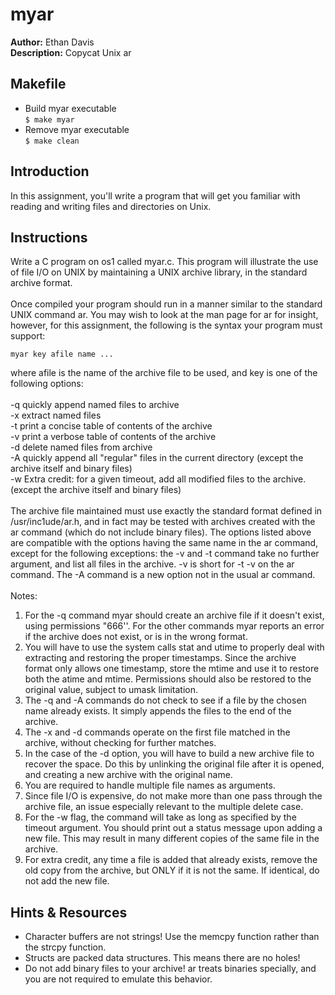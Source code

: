 # myar
**Author:** Ethan Davis\
**Description:** Copycat Unix ar

## Makefile
* Build myar executable\
`$ make myar`
* Remove myar executable\
`$ make clean`

## Introduction
In this assignment, you'll write a program that will get you familiar with reading and writing files and directories on Unix.

## Instructions
Write a C program on os1 called myar.c. This program will illustrate the use of file I/O on UNIX by maintaining a UNIX archive library, in the standard archive format.\
\
Once compiled your program should run in a manner similar to the standard UNIX command ar. You may wish to look at the man page for ar for insight, however, for this assignment, the following is the syntax your program must support:
```
myar key afile name ...
```
where afile is the name of the archive file to be used, and key is one of the following options:\
\
-q	quickly append named files to archive\
-x	extract named files\
-t	print a concise table of contents of the archive\
-v	print a verbose table of contents of the archive\
-d	delete named files from archive\
-A	quickly append all "regular" files in the current directory	(except the archive itself and binary files)\
-w	Extra credit: for a given timeout, add all modified files to the archive. (except the archive itself and binary files)\
\
The archive file maintained must use exactly the standard format defined in /usr/inc1ude/ar.h, and in fact may be tested with archives created with the ar command (which do not include binary files). The options listed above are compatible with the options having the same name in the ar command, except for the following exceptions: the -v and -t command take no further argument, and list all files in the archive. -v is short for -t -v on the ar command. The -A command is a new option not in the usual ar command.\
\
Notes:
1. For the -q command myar should create an archive file if it doesn't exist, using permissions "666''. For the other commands myar reports an error if the archive does not exist, or is in the wrong format.
2. You will have to use the system calls stat and utime to properly deal with extracting and restoring the proper timestamps. Since the archive format only allows one timestamp, store the mtime and use it to restore both the atime and mtime. Permissions should also be restored to the original value, subject to umask limitation.
3. The -q and -A commands do not check to see if a file by the chosen name already exists. It simply appends the files to the end of the archive.
4. The -x and -d commands operate on the first file matched in the archive, without checking for further matches.
5. In the case of the -d option, you will have to build a new archive file to recover the space. Do this by unlinking the original file after it is opened, and creating a new archive with the original name.
6. You are required to handle multiple file names as arguments.
7. Since file I/O is expensive, do not make more than one pass through the archive file, an issue especially relevant to the multiple delete case.
8. For the -w flag, the command will take as long as specified by the timeout argument. You should print out a status message upon adding a new file. This may result in many different copies of the same file in the archive.
9. For extra credit, any time a file is added that already exists, remove the old copy from the archive, but ONLY if it is not the same. If identical, do not add the new file.

## Hints & Resources
* Character buffers are not strings! Use the memcpy function rather than the strcpy function.
* Structs are packed data structures. This means there are no holes!
* Do not add binary files to your archive! ar treats binaries specially, and you are not required to emulate this behavior.
